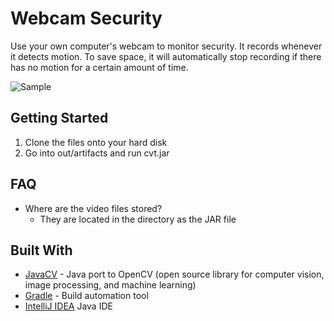 # Webcam Security
Use your own computer's webcam to monitor security. It records whenever it detects motion.
To save space, it will automatically stop recording if there has no motion for a certain amount of time.

![Sample](https://i.imgur.com/HOCWlnB.png)

## Getting Started
1. Clone the files onto your hard disk
2. Go into out/artifacts and run cvt.jar

## FAQ
- Where are the video files stored?
    - They are located in the directory as the JAR file

## Built With
* [JavaCV](https://github.com/bytedeco/javacv) - Java port to OpenCV (open source library for computer vision, image processing, and machine learning)
* [Gradle](https://gradle.org) - Build automation tool
* [IntelliJ IDEA](https://www.jetbrains.com/idea/) Java IDE
